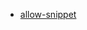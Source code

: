 - [allow-snippet](https://stackoverflow.com/questions/77274854/ingress-controller-does-not-allow-snippets)